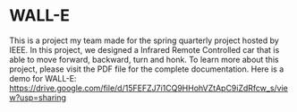 # WALL-E

This is a project my team made for the spring quarterly project hosted by IEEE. In this project, we designed a Infrared Remote Controlled car that is able to move forward, backward, turn and honk. To learn more about this project, please visit the PDF file for the complete documentation.
Here is a demo for WALL-E: https://drive.google.com/file/d/15FEFZJ7i1CQ9HHohVZtApC9iZdRfcw_s/view?usp=sharing
